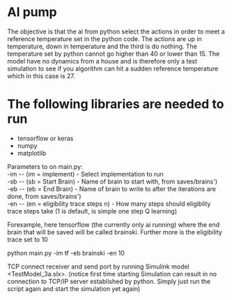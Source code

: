 # AI pump

The objective is that the ai from python select the actions in order to meet a reference temperature set in the python code.
The actions are up in temperature, down in temperature and the third is do nothing. The temperature set by python cannot 
go higher than 40 or lower than 15. The model have no dynamics from a house and is therefore only a test simulation to
see if you algorithm can hit a sudden reference temperature which in this case is 27.

# The following libraries are needed to run
* tensorflow or keras
* numpy
* matplotlib


Parameters to on main.py:  
    -im -- (im = implement) - Select implementation to run  
    -sb -- (sb = Start Brain) - Name of brain to start with, from saves/brains')  
    -eb -- (eb = End Brain) - Name of brain to write to after the iterations are done, from saves/brains')  
    -en -- (en = eligibility trace steps n) - How many steps should eligiblity trace steps take (1 is default, is simple one step Q learning)  
    
Forexample, here tensorflow (the currently only ai running) where the end brain
that will be saved will be called brainski. Further more is the eligibility
trace set to 10

python main.py -im tf -eb brainski -en 10


TCP connect receiver and send port by running Simulink model <TestModel_3a.slx>. (notice first time starting Simulation can result in 
no connection to TCP/IP server established by python. Simply just run the script again and start the simulation yet again)